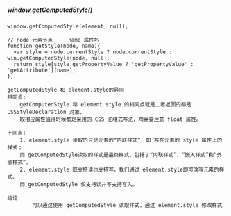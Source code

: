 ##### window.getComputedStyle()
    
    window.getComputedStyle(element, null);
    
    // node 元素节点     name 属性名
    function getStyle(node, name){
      var style = node.currentStyle ? node.currentStyle : win.getComputedStyle(node, null);
      return style[style.getPropertyValue ? 'getPropertyValue' : 'getAttribute'](name);
    };
    
    getComputedStyle 和 element.style的异同
    相同点:
        getComputedStyle 和 element.style 的相同点就是二者返回的都是 CSSStyleDeclaration 对象，
        取相应属性值得时候都是采用的 CSS 驼峰式写法，均需要注意 float 属性。
        
    不同点:
        1. element.style 读取的只是元素的“内联样式”，即 写在元素的 style 属性上的样式；
        而 getComputedStyle读取的样式是最终样式，包括了“内联样式”、“嵌入样式”和“外部样式”。  
        2. element.style 既支持读也支持写，我们通过 element.style即可改写元素的样式。
        而 getComputedStyle 仅支持读并不支持写入。
        
    结论: 
            可以通过使用 getComputedStyle 读取样式，通过 element.style 修改样式